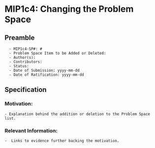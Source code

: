 # MIP1c4: Changing the Problem Space

## Preamble
```
  - MIP1c4-SP#: # 
  - Problem Space Item to be Added or Deleted:
  - Author(s):
  - Contributors:
  - Status:
  - Date of Submission: yyyy-mm-dd
  - Date of Ratification: yyyy-mm-dd
```
## Specification
    
### Motivation:
    - Explanation behind the addition or deletion to the Problem Space list. 

### Relevant Information:
	-  Links to evidence further backing the motivation.